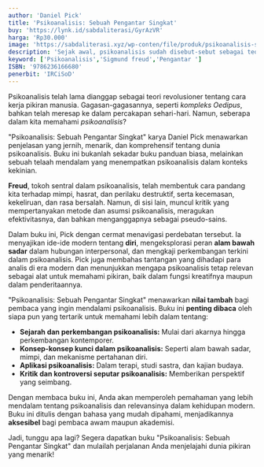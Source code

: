 ```yaml
---
author: 'Daniel Pick'
title: 'Psikoanalisis: Sebuah Pengantar Singkat'
buy: 'https://lynk.id/sabdaliterasi/GyrAzVR'
harga: 'Rp30.000'
image: 'https://sabdaliterasi.xyz/wp-conten/file/produk/psikoanalisis-sebuah-pengantar-singkat.svg'
description: 'Sejak awal, psikoanalisis sudah disebut-sebut sebagai teori yang revolusioner tentang bagaimana pikiran bekerja.'
keyword: ['Psikoanalisis','Sigmund freud','Pengantar ']
ISBN: '9786236166680'
penerbit: 'IRCiSoD'
---
```

<p>Psikoanalisis telah lama dianggap sebagai teori revolusioner tentang cara kerja pikiran manusia. Gagasan-gagasannya, seperti <em>kompleks Oedipus</em>, bahkan telah meresap ke dalam percakapan sehari-hari. Namun, seberapa dalam kita memahami <em>psikoanalisis</em>?</p><p>"Psikoanalisis: Sebuah Pengantar Singkat" karya Daniel Pick menawarkan penjelasan yang jernih, menarik, dan komprehensif tentang dunia psikoanalisis. Buku ini bukanlah sekadar buku panduan biasa, melainkan sebuah telaah mendalam yang menempatkan psikoanalisis dalam konteks kekinian.</p><p><strong>Freud</strong>, tokoh sentral dalam psikoanalisis, telah membentuk cara pandang kita terhadap mimpi, hasrat, dan perilaku destruktif, serta kecemasan, kekeliruan, dan rasa bersalah. Namun, di sisi lain, muncul kritik yang mempertanyakan metode dan asumsi psikoanalisis, meragukan efektivitasnya, dan bahkan menganggapnya sebagai pseudo-sains.</p><p>Dalam buku ini, Pick dengan cermat menavigasi perdebatan tersebut. Ia menyajikan ide-ide modern tentang <strong>diri</strong>, mengeksplorasi peran <strong>alam bawah sadar</strong> dalam hubungan interpersonal, dan mengkaji perkembangan terkini dalam psikoanalisis. Pick juga membahas tantangan yang dihadapi para analis di era modern dan menunjukkan mengapa psikoanalisis tetap relevan sebagai alat untuk memahami pikiran, baik dalam fungsi kreatifnya maupun dalam penderitaannya.</p><p>"Psikoanalisis: Sebuah Pengantar Singkat" menawarkan <strong>nilai tambah</strong> bagi pembaca yang ingin mendalami psikoanalisis. Buku ini <strong>penting dibaca</strong> oleh siapa pun yang tertarik untuk memahami lebih dalam tentang:</p><ul><li><strong>Sejarah dan perkembangan psikoanalisis:</strong> Mulai dari akarnya hingga perkembangan kontemporer.</li><li><strong>Konsep-konsep kunci dalam psikoanalisis:</strong> Seperti alam bawah sadar, mimpi, dan mekanisme pertahanan diri.</li><li><strong>Aplikasi psikoanalisis:</strong> Dalam terapi, studi sastra, dan kajian budaya.</li><li><strong>Kritik dan kontroversi seputar psikoanalisis:</strong> Memberikan perspektif yang seimbang.</li></ul><p>Dengan membaca buku ini, Anda akan memperoleh pemahaman yang lebih mendalam tentang psikoanalisis dan relevansinya dalam kehidupan modern. Buku ini ditulis dengan bahasa yang mudah dipahami, menjadikannya <strong>aksesibel</strong> bagi pembaca awam maupun akademisi.</p><p>Jadi, tunggu apa lagi? Segera dapatkan buku "Psikoanalisis: Sebuah Pengantar Singkat" dan mulailah perjalanan Anda menjelajahi dunia pikiran yang menarik!</p>

